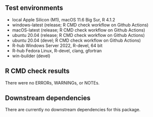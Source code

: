 ## Test environments
* local Apple Silicon (M1), macOS 11.6 Big Sur, R 4.1.2
* windows-latest (release; R CMD check workflow on Github Actions)
* macOS-latest (release; R CMD check workflow on Github Actions)
* ubuntu 20.04 (release; R CMD check workflow on Github Actions)
* ubuntu 20.04 (devel; R CMD check workflow on Github Actions)
* R-hub Windows Server 2022, R-devel, 64 bit
* R-hub Fedora Linux, R-devel, clang, gfortran
* win-builder (devel) 

## R CMD check results
There were no ERRORs, WARNINGs, or NOTEs. 

## Downstream dependencies
There are currently no downstream dependencies for this package.
